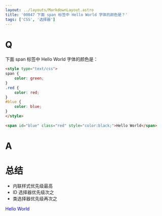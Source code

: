 ```yaml
---
layout: ../layouts/MarkdownLayout.astro
title: '00047 下面 span 标签中 Hello World 字体的颜色是？'
tags: ['CSS', '选择器']
---
```


# Q

下面 span 标签中 Hello World 字体的颜色是：

```html
<style type="text/css">
span {
    color: green;
}
.red {
    color: red;
}
#blue {
    color: blue;
}
</style>
 
<span id="blue" class="red" style="color:black;">Hello World</span>
```

# A



# 总结

- 内联样式优先级最高
- ID 选择器优先级次之
- 类选择器优先级再次之

<style type="text/css">
span {
    color: green;
}
#blue {
    color: blue;
}
.red {
    color: red;
}
</style>
 
<span class="red" id="blue">Hello World</span>
<script>
  function func() {

  }
  
</script>